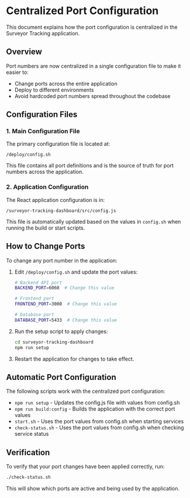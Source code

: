 # Centralized Port Configuration

This document explains how the port configuration is centralized in the Surveyor Tracking application.

## Overview

Port numbers are now centralized in a single configuration file to make it easier to:
- Change ports across the entire application
- Deploy to different environments
- Avoid hardcoded port numbers spread throughout the codebase

## Configuration Files

### 1. Main Configuration File

The primary configuration file is located at:
```
/deploy/config.sh
```

This file contains all port definitions and is the source of truth for port numbers across the application.

### 2. Application Configuration

The React application configuration is in:
```
/surveyor-tracking-dashboard/src/config.js
```

This file is automatically updated based on the values in `config.sh` when running the build or start scripts.

## How to Change Ports

To change any port number in the application:

1. Edit `/deploy/config.sh` and update the port values:
   ```bash
   # Backend API port
   BACKEND_PORT=6060  # Change this value
   
   # Frontend port
   FRONTEND_PORT=3000  # Change this value
   
   # Database port
   DATABASE_PORT=5433  # Change this value
   ```

2. Run the setup script to apply changes:
   ```bash
   cd surveyor-tracking-dashboard
   npm run setup
   ```

3. Restart the application for changes to take effect.

## Automatic Port Configuration

The following scripts work with the centralized port configuration:

- `npm run setup` - Updates the config.js file with values from config.sh
- `npm run build:config` - Builds the application with the correct port values
- `start.sh` - Uses the port values from config.sh when starting services
- `check-status.sh` - Uses the port values from config.sh when checking service status

## Verification

To verify that your port changes have been applied correctly, run:

```bash
./check-status.sh
```

This will show which ports are active and being used by the application.
